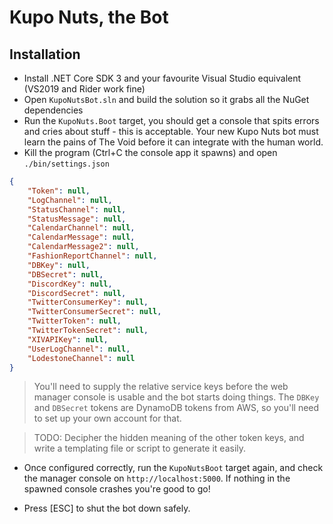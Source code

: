 # Kupo Nuts, the Bot

## Installation

* Install .NET Core SDK 3 and your favourite Visual Studio equivalent (VS2019 and Rider work fine)
* Open `KupoNutsBot.sln` and build the solution so it grabs all the NuGet dependencies
* Run the `KupoNuts.Boot` target, you should get a console that spits errors and cries about stuff - this is acceptable. Your new Kupo Nuts bot must learn the pains of The Void before it can integrate with the human world.
* Kill the program (Ctrl+C the console app it spawns) and open `./bin/settings.json`

```json
{
    "Token": null,
    "LogChannel": null,
    "StatusChannel": null,
    "StatusMessage": null,
    "CalendarChannel": null,
    "CalendarMessage": null,
    "CalendarMessage2": null,
    "FashionReportChannel": null,
    "DBKey": null,
    "DBSecret": null,
    "DiscordKey": null,
    "DiscordSecret": null,
    "TwitterConsumerKey": null,
    "TwitterConsumerSecret": null,
    "TwitterToken": null,
    "TwitterTokenSecret": null,
    "XIVAPIKey": null,
    "UserLogChannel": null,
    "LodestoneChannel": null
}
```

> You'll need to supply the relative service keys before the web manager console is usable and the bot starts doing things. The `DBKey` and `DBSecret` tokens are DynamoDB tokens from AWS, so you'll need to set up your own account for that.

> TODO: Decipher the hidden meaning of the other token keys, and write a templating file or script to generate it easily.

* Once configured correctly, run the `KupoNutsBoot` target again, and check the manager console on `http://localhost:5000`. If nothing in the spawned console crashes you're good to go!

* Press [ESC] to shut the bot down safely.
